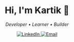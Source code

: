 <h1 align="center">Hi, I'm Kartik 👋</h1>
<p align="center">
  <em>Developer • Learner • Builder</em>
</p>

<p align="center">
  <a href="https://www.linkedin.com/in/kartik-suchak-b856b92a1/">
    <img alt="LinkedIn" src="https://img.shields.io/badge/LinkedIn-connect-0A66C2?logo=linkedin&logoColor=white">
  </a>
  <a href="mailto:kartiksuchak05@gmail.com">
    <img alt="Email" src="https://img.shields.io/badge/Email-say%20hi!-red?logo=gmail&logoColor=white">
  </a>
</p>

 
